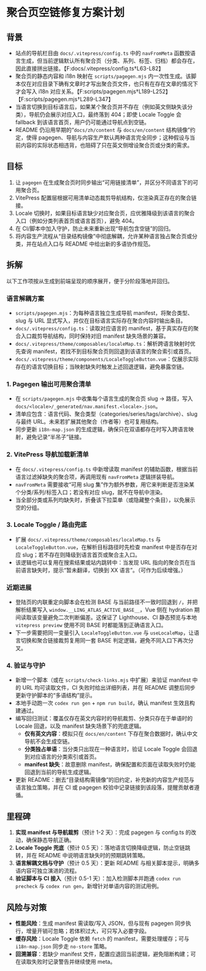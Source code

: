 # 聚合页空链修复方案计划

## 背景

- 站点的导航栏目由 `docs/.vitepress/config.ts` 中的 `navFromMeta` 函数按语言生成，但当前逻辑默认所有聚合页（分类、系列、标签、归档）都会存在，因此直接拼出链接。【F:docs/.vitepress/config.ts†L63-L82】
- 聚合页的静态内容和 i18n 映射在 `scripts/pagegen.mjs` 内一次性生成。该脚本仅在对应目录下确有文章时才写出聚合页文件，也只有在存在文章的情况下才会写入 i18n 对应关系。【F:scripts/pagegen.mjs†L189-L252】【F:scripts/pagegen.mjs†L289-L347】
- 当语言切换到目标语言后，如果某个聚合页并不存在（例如英文侧缺失该分类），导航仍会展示对应入口，最终落到 404；即使 Locale Toggle 会 fallback 到该语言首页，用户仍可能通过导航点到空链。
- README 仍沿用早期的“`docs/zh/content` 与 `docs/en/content` 结构镜像”约定，使得 pagegen、导航与内容生产默认两种语言完全同步；这种假设与当前内容的实际状态相违背，也阻碍了只在英文侧增设聚合页或分类的需求。

## 目标

1. 让 `pagegen` 在生成聚合页时同步输出“可用链接清单”，并区分不同语言下的可用聚合页。
2. VitePress 配置层根据可用清单动态裁剪导航结构，仅渲染真正存在的聚合链接。
3. Locale 切换时，如果目标语言缺少对应聚合页，应优雅降级到该语言的聚合入口（例如分类列表首页或语言首页），避免 404。
4. 在 CI/脚本中加入守护，防止未来重新出现“导航包含空链”的回归。
5. 将内容生产流程从“目录结构镜像”中彻底解耦，允许某种语言独占聚合页或分类，并在站点入口与 README 中给出新的多语协作规范。

## 拆解

以下工作项按从生成到前端呈现的顺序展开，便于分阶段落地并回归。

### 语言解耦方案

- `scripts/pagegen.mjs`：为每种语言独立生成导航 manifest，将聚合类型、slug 与 URL 显式写入，并仅在目标语言实际存在聚合内容时输出条目。
- `docs/.vitepress/config.ts`：读取对应语言的 manifest，基于真实存在的聚合入口裁剪导航结构，同时保持对旧 manifest 缺失场景的兼容。
- `docs/.vitepress/theme/composables/localeMap.ts`：解析跨语言映射时优先查询 manifest，若找不到目标聚合页则回退到该语言的聚合索引或首页。
- `docs/.vitepress/theme/components/LocaleToggleButton.vue`：仅展示实际存在的语言切换目标；当映射缺失时触发上述回退逻辑，避免暴露空链。

### 1. Pagegen 输出可用聚合清单

- 在 `scripts/pagegen.mjs` 中收集每个语言生成的聚合页 slug → 路径，写入 `docs/<locale>/_generated/nav.manifest.<locale>.json`。
- 清单应包含：语言代码、聚合类型（categories/series/tags/archive）、slug 与最终 URL。未来若扩展其他聚合（作者等）也可复用结构。
- 同步更新 `i18n-map.json` 的生成逻辑，确保只在双语都存在时写入跨语言映射，避免记录“半吊子”链接。

### 2. VitePress 导航加载新清单

- 在 `docs/.vitepress/config.ts` 中新增读取 manifest 的辅助函数，根据当前语言过滤掉缺失的聚合项，再调用现有 `navFromMeta` 逻辑拼装导航。
- `navFromMeta` 需要接收“可用 slug 集”作为额外参数，用它来判断是否渲染某个分类/系列/标签入口；若没有对应 slug，就不在导航中渲染。
- 当全部分类或系列均缺失时，折叠该下拉菜单（或隐藏整个条目），以免展示空的分组。

### 3. Locale Toggle / 路由兜底

- 扩展 `docs/.vitepress/theme/composables/localeMap.ts` 与 `LocaleToggleButton.vue`，在解析目标路径时先检查 manifest 中是否存在对应 slug；若不存在则降级到语言首页或聚合主入口。
- 该逻辑也可以复用在搜索结果或站内跳转中：当发现 URL 指向的聚合页在当前语言缺失时，提示“暂未翻译，切换到 XX 语言”。（可作为后续增强。）

### 近期进展

- 登陆页的内联重定向脚本会在检测 BASE 与当前路径不一致时回退到 `/`，并把解析结果写入 `window.__LING_ATLAS_ACTIVE_BASE__`，Vue 侧在 hydration 期间读取该变量避免二次判断偏差。这保证了 Lighthouse、CI 静态预览与本地 `vitepress preview` 使用不同 BASE 时都能落到正确语言入口。
- 下一步需要把同一变量引入 `LocaleToggleButton.vue` 与 `useLocaleMap`，让语言切换和聚合链接裁剪复用同一套 BASE 判定逻辑，避免不同入口下再次分叉。

### 4. 验证与守护

- 新增一个脚本（或在 `scripts/check-links.mjs` 中扩展）来验证 manifest 中的 URL 均可读取文件，CI 失败时给出详细列表，并在 README 调整后同步更新守护脚本的“多语结构”提示。
- 本地手动跑一次 `codex run gen` + `npm run build`，确认 manifest 生效且构建通过。
- 编写回归测试：覆盖仅存在英文内容时的导航裁剪、分类只存在于单语时的 Locale 回退，以及 manifest 缺失场景下的兜底逻辑。
  - **仅有英文内容**：模拟只在 `docs/en/content` 下存在聚合数据时，确认中文导航不会生成空链。
  - **分类独占单语**：当分类只出现在一种语言时，验证 Locale Toggle 会回退到对应语言的分类索引或首页。
  - **manifest 缺失**：故意删除 manifest，确保配置和页面在读取失败时仍能回退到当前的导航生成逻辑。
- 更新 README：删去“目录结构需镜像”的旧约定，补充新的内容生产规范与语言独立策略，并在 CI 或 pagegen 校验中记录链接到该段落，提醒贡献者遵循。

## 里程碑

1. **实现 manifest 与导航裁剪**（预计 1-2 天）：完成 pagegen 与 config.ts 的改动，确保静态导航正确。
2. **Locale Toggle 兜底**（预计 0.5 天）：落地语言切换降级逻辑，防止空链跳转，并在 README 中说明语言缺失时的预期跳转策略。
3. **语言解耦文档与守护**（预计 0.5 天）：更新 README 与相关脚本提示，明确多语内容可独立演进的流程。
4. **验证脚本与 CI 接入**（预计 0.5-1 天）：加入检测脚本并跑通 `codex run precheck` 与 `codex run gen`，新增针对单语内容的测试用例。

## 风险与对策

- **性能风险**：生成 manifest 需读取/写入 JSON，但与现有 pagegen 同步执行，增量开销可忽略；若体积过大，可只写入必要字段。
- **缓存风险**：Locale Toggle 依赖 `fetch` 的 manifest，需要处理缓存；可与 `i18n-map.json` 同步走 `no-store` 策略。
- **回溯兼容**：若缺少 manifest 文件，配置应退回当前逻辑，避免阻断构建；可在读取失败时记录警告并继续使用 meta。
